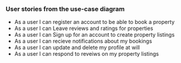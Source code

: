 ### User stories from the use-case diagram

* As a user I can register an account to be able to book a property
* As a user I can Leave reviews and ratings for properties
* As a user I can Sign up for an account to create property listings
* As a user I can recieve notifications about my bookings 
* As a user I can update and delete my profile at will
* As a user I can respond to reveiws on my property listings